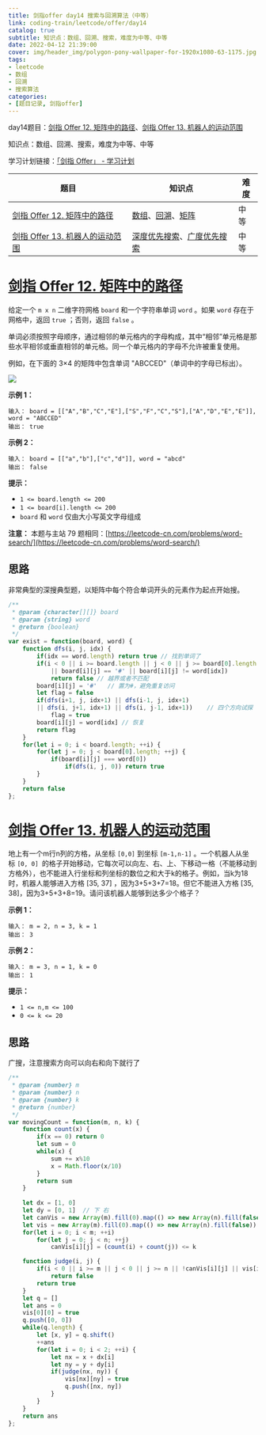 ```yaml
---
title: 剑指offer day14 搜索与回溯算法（中等）
link: coding-train/leetcode/offer/day14
catalog: true
subtitle: 知识点：数组、回溯、搜索，难度为中等、中等
date: 2022-04-12 21:39:00
cover: img/header_img/polygon-pony-wallpaper-for-1920x1080-63-1175.jpg
tags:
- leetcode
- 数组
- 回溯
- 搜索算法
categories:
- [题目记录, 剑指offer]
---
```

day14题目：[剑指 Offer 12. 矩阵中的路径](https://leetcode-cn.com/problems/ju-zhen-zhong-de-lu-jing-lcof/)、[剑指 Offer 13. 机器人的运动范围](https://leetcode-cn.com/problems/ji-qi-ren-de-yun-dong-fan-wei-lcof/)

知识点：数组、回溯、搜索，难度为中等、中等

学习计划链接：[「剑指 Offer」 - 学习计划](https://leetcode-cn.com/study-plan/lcof/?progress=7jn70jr)

| 题目                                                                                                 | 知识点                                                                                                                         | 难度 |
| ---------------------------------------------------------------------------------------------------- | ------------------------------------------------------------------------------------------------------------------------------ | ---- |
| [剑指 Offer 12. 矩阵中的路径](https://leetcode-cn.com/problems/ju-zhen-zhong-de-lu-jing-lcof/)          | [数组](https://leetcode-cn.com/tag/array)、[回溯](https://leetcode-cn.com/tag/backtracking)、[矩阵](https://leetcode-cn.com/tag/matrix) | 中等 |
| [剑指 Offer 13. 机器人的运动范围](https://leetcode-cn.com/problems/ji-qi-ren-de-yun-dong-fan-wei-lcof/) | [深度优先搜索](https://leetcode-cn.com/tag/depth-first-search)、[广度优先搜索](https://leetcode-cn.com/tag/breadth-first-search)     | 中等 |

# [剑指 Offer 12. 矩阵中的路径](https://leetcode-cn.com/problems/ju-zhen-zhong-de-lu-jing-lcof/)

给定一个 `m x n` 二维字符网格 `board` 和一个字符串单词 `word` 。如果 `word` 存在于网格中，返回 `true` ；否则，返回 `false` 。

单词必须按照字母顺序，通过相邻的单元格内的字母构成，其中“相邻”单元格是那些水平相邻或垂直相邻的单元格。同一个单元格内的字母不允许被重复使用。

例如，在下面的 3×4 的矩阵中包含单词 "ABCCED"（单词中的字母已标出）。

![](https://p3-juejin.byteimg.com/tos-cn-i-k3u1fbpfcp/6ed052c945da41a4b5f5528bbaad37e1~tplv-k3u1fbpfcp-zoom-1.image)

**示例 1：**

```
输入： board = [["A","B","C","E"],["S","F","C","S"],["A","D","E","E"]], word = "ABCCED"
输出： true
```

**示例 2：**

```
输入： board = [["a","b"],["c","d"]], word = "abcd"
输出： false
```

**提示：**

- `1 <= board.length <= 200`
- `1 <= board[i].length <= 200`
- `board` 和 `word` 仅由大小写英文字母组成

**注意：** 本题与主站 79 题相同：[https://leetcode-cn.com/problems/word-search/](https://leetcode-cn.com/problems/word-search/)

## 思路

非常典型的深搜典型题，以矩阵中每个符合单词开头的元素作为起点开始搜。

```javascript
/**
 * @param {character[][]} board
 * @param {string} word
 * @return {boolean}
 */
var exist = function(board, word) {
    function dfs(i, j, idx) {
        if(idx == word.length) return true // 找到单词了
        if(i < 0 || i >= board.length || j < 0 || j >= board[0].length 
            || board[i][j] == '#' || board[i][j] != word[idx]) 
            return false // 越界或者不匹配
        board[i][j] = '#'   // 置为#，避免重复访问
        let flag = false
        if(dfs(i+1, j, idx+1) || dfs(i-1, j, idx+1) 
        || dfs(i, j+1, idx+1) || dfs(i, j-1, idx+1))    // 四个方向试探
            flag = true
        board[i][j] = word[idx] // 恢复
        return flag
    }
    for(let i = 0; i < board.length; ++i) {
        for(let j = 0; j < board[0].length; ++j) {
            if(board[i][j] === word[0])
                if(dfs(i, j, 0)) return true
        }
    }
    return false
};
```

# [剑指 Offer 13. 机器人的运动范围](https://leetcode-cn.com/problems/ji-qi-ren-de-yun-dong-fan-wei-lcof/)

地上有一个m行n列的方格，从坐标 `[0,0]` 到坐标 `[m-1,n-1]` 。一个机器人从坐标 `[0, 0] `的格子开始移动，它每次可以向左、右、上、下移动一格（不能移动到方格外），也不能进入行坐标和列坐标的数位之和大于k的格子。例如，当k为18时，机器人能够进入方格 [35, 37] ，因为3+5+3+7=18。但它不能进入方格 [35, 38]，因为3+5+3+8=19。请问该机器人能够到达多少个格子？

**示例 1：**

```
输入： m = 2, n = 3, k = 1
输出： 3
```

**示例 2：**

```
输入： m = 3, n = 1, k = 0
输出： 1
```

**提示：**

- `1 <= n,m <= 100`
- `0 <= k <= 20`

## 思路

广搜，注意搜索方向可以向右和向下就行了

```javascript
/**
 * @param {number} m
 * @param {number} n
 * @param {number} k
 * @return {number}
 */
var movingCount = function(m, n, k) {
    function count(x) {
        if(x == 0) return 0
        let sum = 0
        while(x) {
            sum += x%10
            x = Math.floor(x/10)
        }
        return sum
    }
  
    let dx = [1, 0]
    let dy = [0, 1]  // 下 右
    let canVis = new Array(m).fill(0).map(() => new Array(n).fill(false))
    let vis = new Array(m).fill(0).map(() => new Array(n).fill(false))
    for(let i = 0; i < m; ++i)
        for(let j = 0; j < n; ++j)
            canVis[i][j] = (count(i) + count(j)) <= k

    function judge(i, j) {
        if(i < 0 || i >= m || j < 0 || j >= n || !canVis[i][j] || vis[i][j])
            return false
        return true
    }
    let q = []
    let ans = 0
    vis[0][0] = true
    q.push([0, 0])
    while(q.length) {
        let [x, y] = q.shift()
        ++ans
        for(let i = 0; i < 2; ++i) {
            let nx = x + dx[i]
            let ny = y + dy[i]
            if(judge(nx, ny)) {
                vis[nx][ny] = true
                q.push([nx, ny])
            }
        }
    }
    return ans
};
```
